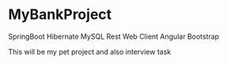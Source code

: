 # MyBankProject
SpringBoot Hibernate MySQL Rest Web Client Angular Bootstrap

This will be my pet project and also interview task

